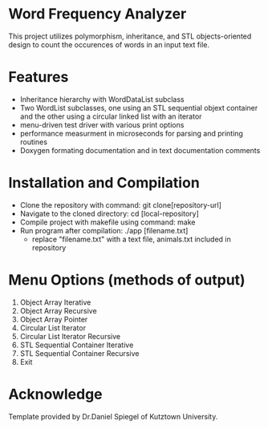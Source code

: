 # Word Frequency Analyzer
This project utilizes polymorphism, inheritance, and STL objects-oriented design to count the occurences of words in an input text file. 

# Features
- Inheritance hierarchy with WordDataList subclass
- Two WordList subclasses, one using an STL sequential objext container and the other using a circular linked list with an iterator
- menu-driven test driver with various print options
- performance measurment in microseconds for parsing and printing routines
- Doxygen formating documentation and in text documentation comments

# Installation and Compilation
- Clone the repository with command: git clone[repository-url]
- Navigate to the cloned directory: cd [local-repository]
- Compile project with makefile using command: make
- Run program after compilation: ./app [filename.txt]
     * replace "filename.txt" with a text file, animals.txt included in repository

# Menu Options (methods of output)
1. Object Array Iterative
2. Object Array Recursive
3. Object Array Pointer
4. Circular List Iterator
5. Circular List Iterator Recursive
6. STL Sequential Container Iterative
7. STL Sequential Container Recursive
8. Exit

# Acknowledge
Template provided by Dr.Daniel Spiegel of Kutztown University.
